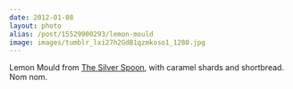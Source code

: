 ```yaml
---
date: 2012-01-08
layout: photo
alias: /post/15529900293/lemon-mould
image: images/tumblr_lxi27h2GdB1qzmkoso1_1280.jpg
---
```


Lemon Mould from [The Silver Spoon](http://uk.phaidon.com/the-silver-spoon/), with caramel shards and shortbread. Nom nom. 

